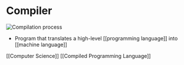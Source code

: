 # Compiler

![Compilation process](/assets/second-brain/2020-10-28-15-01-22.png)

- Program that translates a high-level [[programming language]] into [[machine language]]

[[Computer Science]] [[Compiled Programming Language]]

[//begin]: # "Autogenerated link references for markdown compatibility"
[programming-language]: programming-language "Programming Language"
[machine-language]: machine-language "Machine Language"
[computer-science]: computer-science "Computer Science"
[compiled-programming-language]: compiled-programming-language "Compiled Programming Language"
[//end]: # "Autogenerated link references"